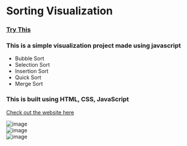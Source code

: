 # Sorting Visualization
### [Try This](https://nikhilkumar99k.github.io/Sorting-Visualizer/)
### This is a simple visualization project made using javascript 
- Bubble Sort 
- Selection Sort
- Insertion Sort
- Quick Sort
- Merge Sort

### This is built using HTML, CSS, JavaScript <br/>

[Check out the website here](https://nikhilkumar99k.github.io/Sorting-Visualizer/)

![image](https://user-images.githubusercontent.com/91065041/189621875-05d9cda0-c2d0-4f48-8260-e9fb3a54abf4.png)
<br/>
![image](https://user-images.githubusercontent.com/91065041/189622481-520ab53d-19fa-4287-8dd4-51e83043043b.png)
<br/>
![image](https://user-images.githubusercontent.com/91065041/189622615-729314b5-907b-423d-841e-0d718e6b52a0.png)
<br/>
